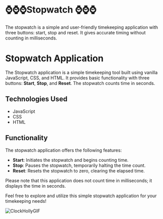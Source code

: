 # ⌚⌚⌚Stopwatch ⌚⌚⌚
The stopwatch is a simple and user-friendly timekeeping application with three buttons: start, stop and reset. It gives accurate timing without counting in milliseconds.


# Stopwatch Application

The Stopwatch application is a simple timekeeping tool built using vanilla JavaScript, CSS, and HTML. It provides basic functionality with three buttons: **Start**, **Stop**, and **Reset**. The stopwatch counts time in seconds.

## Technologies Used

- JavaScript
- CSS
- HTML

## Functionality

The stopwatch application offers the following features:

- **Start**: Initiates the stopwatch and begins counting time.
- **Stop**: Pauses the stopwatch, temporarily halting the time count.
- **Reset**: Resets the stopwatch to zero, clearing the elapsed time.

Please note that this application does not count time in milliseconds; it displays the time in seconds.

Feel free to explore and utilize this simple stopwatch application for your timekeeping needs!



![ClockHollyGIF](https://github.com/siff2018/Stopwatch/assets/34233306/a8cb7317-5b60-4c4f-ae2b-95a6a652be47)

